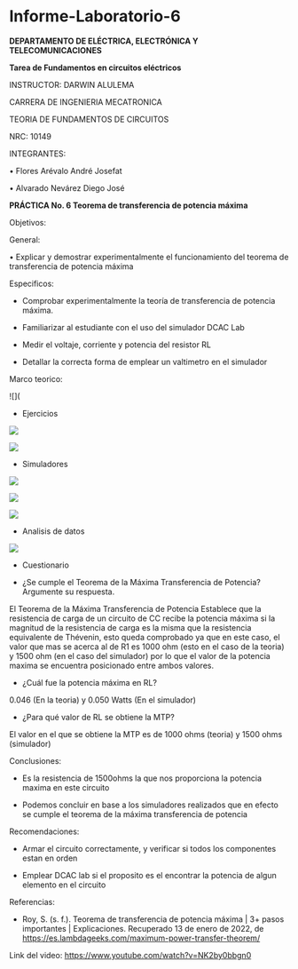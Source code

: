 # Informe-Laboratorio-6

**DEPARTAMENTO DE ELÉCTRICA, ELECTRÓNICA Y TELECOMUNICACIONES**

**Tarea de Fundamentos en circuitos eléctricos**

INSTRUCTOR: DARWIN ALULEMA

CARRERA DE INGENIERIA MECATRONICA

TEORIA DE FUNDAMENTOS DE CIRCUITOS

NRC: 10149

INTEGRANTES:

• Flores Arévalo André Josefat

• Alvarado Nevárez Diego José

**PRÁCTICA No. 6 Teorema de transferencia de potencia máxima**

Objetivos:

General:

•	Explicar y demostrar experimentalmente el funcionamiento del teorema de transferencia de potencia máxima

Especificos:

- Comprobar experimentalmente la teoría de transferencia de potencia máxima.

- Familiarizar al estudiante con el uso del simulador DCAC Lab 

- Medir el voltaje, corriente y potencia del resistor RL 

- Detallar la correcta forma de emplear un valtimetro en el simulador

Marco teorico:

![](

- Ejercicios

![](https://github.com/diego333jose/Informe-Laboratorio-6/blob/main/Imagenes/Cálculos%20laboratorio%206_page-0001.jpg)

![](https://github.com/diego333jose/Informe-Laboratorio-6/blob/main/Imagenes/imagen_2022-01-13_181412.png)

- Simuladores

![](https://github.com/diego333jose/Informe-Laboratorio-6/blob/main/Imagenes/CIRCUITOS%20DCAC%20LAB_page-0001.jpg)

![](https://github.com/diego333jose/Informe-Laboratorio-6/blob/main/Imagenes/CIRCUITOS%20DCAC%20LAB_page-0002.jpg)

![](https://github.com/diego333jose/Informe-Laboratorio-6/blob/main/Imagenes/CIRCUITOS%20DCAC%20LAB_page-0003.jpg)

- Analisis de datos

![](https://github.com/diego333jose/Informe-Laboratorio-6/blob/main/Imagenes/imagen_2022-01-13_181346.png)

- Cuestionario 

- ¿Se cumple el Teorema de la Máxima Transferencia de Potencia? Argumente su
respuesta. 

El Teorema de la Máxima Transferencia de Potencia Establece que la resistencia de carga de un circuito de CC recibe la potencia máxima si la magnitud de la resistencia de carga es la misma que la resistencia equivalente de Thévenin, esto queda comprobado ya que en este caso, el valor que mas se acerca al de R1 es 1000 ohm (esto en el caso de la teoria) y 1500 ohm (en el caso del simulador) por lo que el valor de la potencia maxima se encuentra posicionado entre ambos valores.

- ¿Cuál fue la potencia máxima en RL? 
 
0.046 (En la teoria) y 0.050 Watts (En el simulador) 

- ¿Para qué valor de RL se obtiene la MTP? 

El valor en el que se obtiene la MTP es de 1000 ohms (teoria) y 1500 ohms (simulador)

Conclusiones:

-	Es la resistencia de 1500ohms la que nos proporciona la potencia maxima en este circuito

- Podemos concluir en base a los simuladores realizados que en efecto se cumple el teorema de la máxima transferencia de potencia

Recomendaciones:

-	Armar el circuito correctamente, y verificar si todos los componentes estan en orden

- Emplear DCAC lab si el proposito es el encontrar la potencia de algun elemento en el circuito

Referencias:

- Roy, S. (s. f.). Teorema de transferencia de potencia máxima | 3+ pasos importantes | Explicaciones. Recuperado 13 de enero de 2022, de https://es.lambdageeks.com/maximum-power-transfer-theorem/

Link del video: https://www.youtube.com/watch?v=NK2by0bbgn0
